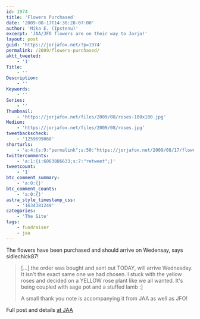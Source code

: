 ```yaml
---
id: 1974
title: 'Flowers Purchased'
date: '2009-08-17T14:38:28-07:00'
author: 'Mika E. (Ipstenu)'
excerpt: 'JAA/JFO flowers are on their way to Jorja!'
layout: post
guid: 'https://jorjafox.net/?p=1974'
permalink: /2009/flowers-purchased/
aktt_tweeted:
    - '1'
Title:
    - ''
Description:
    - ''
Keywords:
    - ''
Series:
    - ''
Thumbnail:
    - 'https://jorjafox.net/files/2009/08/roses-100x100.jpg'
Medium:
    - 'https://jorjafox.net/files/2009/08/roses.jpg'
tweetbackscheck:
    - '1259699068'
shorturls:
    - 'a:4:{s:9:"permalink";s:50:"https://jorjafox.net/2009/08/17/flowers-purchased/";s:7:"tinyurl";s:26:"http://tinyurl.com/yjxs3bu";s:4:"isgd";s:18:"http://is.gd/53hT5";s:5:"bitly";s:19:"http://bit.ly/Rapck";}'
twittercomments:
    - 'a:1:{i:6063886633;s:7:"retweet";}'
tweetcount:
    - '1'
btc_comment_summary:
    - 'a:0:{}'
btc_comment_counts:
    - 'a:0:{}'
astra_style_timestamp_css:
    - '1634381249'
categories:
    - 'The Site'
tags:
    - fundraiser
    - jaa
---
```


The flowers have been purchased and should arrive on Wedensay, says sidlechick87!

<blockquote>[...] the order was bought and sent out TODAY, will arrive Wednesday. It isn't the exact same one we had chosen. I stuck with the yellow roses and decided on a YELLOW rose plant like we all wanted. It's being coupled with sage pot and a stuffed lamb :]

A small thank you note is accompanying it from JAA as well as JFO!
</blockquote>

Full post and details <a href="http://community.livejournal.com/jorjaallaround/583865.html">at JAA</a>